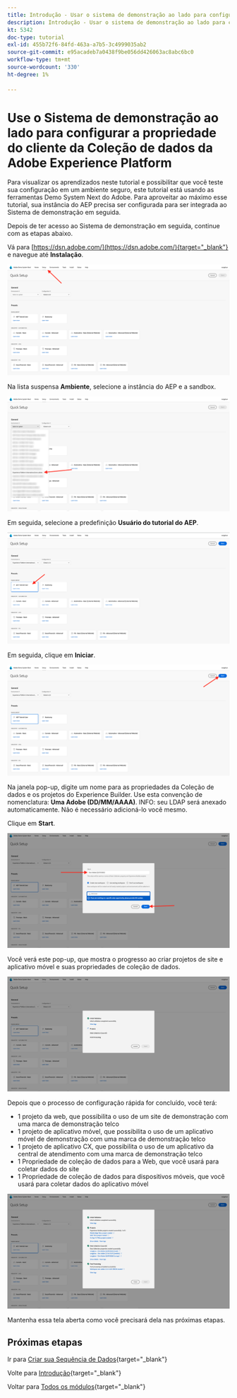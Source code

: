```yaml
---
title: Introdução - Usar o sistema de demonstração ao lado para configurar a propriedade do Launch
description: Introdução - Usar o sistema de demonstração ao lado para configurar a propriedade do Launch
kt: 5342
doc-type: tutorial
exl-id: 455b72f6-84fd-463a-a7b5-3c4999035ab2
source-git-commit: e95acadeb7a0438f9be056dd426063ac8abc6bc0
workflow-type: tm+mt
source-wordcount: '330'
ht-degree: 1%

---
```


# Use o Sistema de demonstração ao lado para configurar a propriedade do cliente da Coleção de dados da Adobe Experience Platform

Para visualizar os aprendizados neste tutorial e possibilitar que você teste sua configuração em um ambiente seguro, este tutorial está usando as ferramentas Demo System Next do Adobe. Para aproveitar ao máximo esse tutorial, sua instância do AEP precisa ser configurada para ser integrada ao Sistema de demonstração em seguida.

Depois de ter acesso ao Sistema de demonstração em seguida, continue com as etapas abaixo.

Vá para [https://dsn.adobe.com/](https://dsn.adobe.com/){target="_blank"} e navegue até **Instalação**.

![DSN](./images/dsnsetup.png)

Na lista suspensa **Ambiente**, selecione a instância do AEP e a sandbox.

![DSN](./images/dsnh1.png)

Em seguida, selecione a predefinição **Usuário do tutorial do AEP**.

![DSN](./images/dsnhome.png)

Em seguida, clique em **Iniciar**.

![DSN](./images/dsn2.png)

Na janela pop-up, digite um nome para as propriedades da Coleção de dados e os projetos do Experience Builder. Use esta convenção de nomenclatura: **Uma Adobe (DD/MM/AAAA)**. INFO: seu LDAP será anexado automaticamente. Não é necessário adicioná-lo você mesmo.

Clique em **Start**.

![DSN](./images/dsn3.png)

Você verá este pop-up, que mostra o progresso ao criar projetos de site e aplicativo móvel e suas propriedades de coleção de dados.

![DSN](./images/dsn4.png)

Depois que o processo de configuração rápida for concluído, você terá:

- 1 projeto da web, que possibilita o uso de um site de demonstração com uma marca de demonstração telco
- 1 projeto de aplicativo móvel, que possibilita o uso de um aplicativo móvel de demonstração com uma marca de demonstração telco
- 1 projeto de aplicativo CX, que possibilita o uso de um aplicativo da central de atendimento com uma marca de demonstração telco
- 1 Propriedade de coleção de dados para a Web, que você usará para coletar dados do site
- 1 Propriedade de coleção de dados para dispositivos móveis, que você usará para coletar dados do aplicativo móvel

![DSN](./images/dsn5.png)

Mantenha essa tela aberta como você precisará dela nas próximas etapas.

## Próximas etapas

Ir para [Criar sua Sequência de Dados](./ex3.md){target="_blank"}

Volte para [Introdução](./getting-started.md){target="_blank"}

Voltar para [Todos os módulos](./../../../overview.md){target="_blank"}